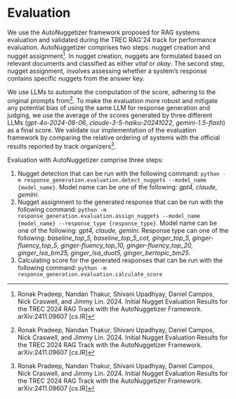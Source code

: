 # Evaluation

We use the AutoNuggetizer framework proposed for RAG systems evaluation and validated during the TREC RAG'24 track for performance evaluation. AutoNuggetizer comprises two steps: nugget creation and nugget assignment[^1]. In nugget creation, nuggets are formulated based on relevant documents and classified as either *vital* or *okay*. The second step, nugget assignment, involves assessing whether a system’s response contains specific nuggets from the answer key. 

We use LLMs to automate the computation of the score, adhering to the original prompts from[^1]. To make the evaluation more robust and mitigate any potential bias of using the same LLM for response generation and judging, we use the average of the scores generated by three different LLMs (*gpt-4o-2024-08-06*, *claude-3-5-haiku-20241022*, *gemini-1.5-flash*) as a final score. We validate our implementation of the evaluation framework by comparing the relative ordering of systems with the official results reported by track organizers[^1].

Evaluation with AutoNuggetizer comprise three steps:
1) Nugget detection that can be run with the following command: ```python -m response_generation.evaluation.detect_nuggets --model_name {model_name}```. Model name can be one of the following: *gpt4, claude, gemini*.
2) Nugget assignment to the generated response that can be run with the following command: ```python -m response_generation.evaluation.assign_nuggets --model_name {model_name} --response_type {response_type}```. Model name can be one of the following: *gpt4, claude, gemini*. Response type can one of the following: *baseline_top_5, baseline_top_5_cot, ginger_top_5, ginger-fluency_top_5, ginger-fluency_top_10, ginger-fluency_top_20, ginger_lsa_bm25, ginger_lsa_duot5, ginger_bertopic_bm25*.
3) Calculating score for the generated responses that can be run with the following command: ```python -m response_generation.evaluation.calculate_score```

[^1]: Ronak Pradeep, Nandan Thakur, Shivani Upadhyay, Daniel Campos, Nick Craswell, and Jimmy Lin. 2024. Initial Nugget Evaluation Results for the TREC 2024 RAG Track with the AutoNuggetizer Framework. arXiv:2411.09607 [cs.IR]